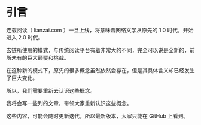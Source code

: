 # 引言



连载阅读（ lianzai.com ）一旦上线，将意味着网络文学从原先的 1.0 时代，开始进入 2.0 时代。

玄链所使用的模式，与传统阅读平台有着非常大的不同，完全可以说是全新的，前所未有的巨大颠覆和挑战。

在这种新的模式下，原先的很多概念虽然依然会存在，但是其具体含义却已经发生了巨大变化。

所以，我们需要重新去认识这些概念。

我将会写一些列的文章，带领大家重新认识这些概念。

这些内容，可能会随时更新迭代，所以最新版本，大家只能在 GitHub 上看到。
